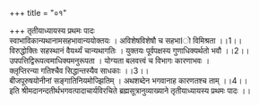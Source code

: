+++
title = "०१"

+++
तृतीयाध्यायस्य प्रथमः पादः   
स्वाभाविकान्यथानामसहभावान्ययोक्तयः । अविशेषविशेषौ च सहभाIो विमिश्रता ।।1।।  
विरुद्धोक्तिः सहस्थानं वैयर्थ्यं चान्यथागतिः । युक्तयः पूर्वपक्षस्य गुणाधिक्यर्थतो भवौ ।।2।।  
उपपत्तिद्विरूपत्वमाधिक्यमनुरूपता । योग्यता बलवत्त्वं च विभागः कारणाभवः ।   
क्लृप्तिरन्या गतिश्चैव सिद्धान्तस्यैव साधकाः ।।3।।  
बीजपूरुषयोनीनां सङ्गातिनियमोज्झितिम् । अथशब्देन भगवानाह कारणतश्च ताम् ।।4।।  
इति श्रीमदानन्दतीर्थभगवत्पादाचार्यविरचिते ब्रह्मसूत्रानुव्याख्याने तृतीयाध्यायस्य प्रथमः पादः ।।  